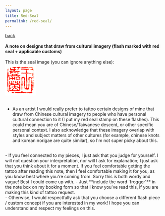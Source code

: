 ```yaml
---
layout: page
title: Red-Seal
permalink: /red-seal/
---
```

<a href="/">back</a>  
<br>
**A note on designs that draw from cultural imagery (flash marked with red seal + applicable customs)**  
<br>
This is the seal image (you can ignore anything else):  
![red-seal](/images/red-seal.png)  
<br>
- As an artist I would really prefer to tattoo certain designs of mine that draw from Chinese cultural imagery to people who have personal cultural connection to it (I put my red seal stamp on these flashes). This could mean you are of Chinese/Taiwanese descent, or other specific personal context. I also acknowledge that these imagery overlap with styles and subject matters of other cultures (for example, chinese knots and korean norigae are quite similar), so I'm not super picky about this.  
<br>
- If you feel connected to my pieces, I just ask that you judge for yourself. I will not question your interpretation, nor will I ask for explanation; I just ask that you think about it for a moment. If you feel comfortable getting the tattoo after reading this note, then I feel comfortable making it for you, as you know best where you're coming from. Sorry this is both wordy and vague! Best I could come up with. 
- Just **include the word 'frogger'** in the note box on my booking form so that I know you've read this, if you are making this kind of tattoo request.  
<br>
- Otherwise, I would respectfully ask that you choose a different flash piece / custom concept if you are interested in my work! I hope you can understand and respect my feelings on this.  